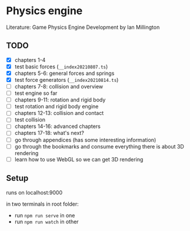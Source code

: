 # Physics engine

Literature: Game Physics Engine Development by Ian Millington

## TODO

- [x] chapters 1-4
- [x] test basic forces (`__index20210807.ts`)
- [x] chapters 5-6: general forces and springs
- [x] test force generators (`__index20210814.ts`)
- [ ] chapters 7-8: collision and overview
- [ ] test engine so far
- [ ] chapters 9-11: rotation and rigid body
- [ ] test rotation and rigid body engine
- [ ] chapters 12-13: collision and contact
- [ ] test collision
- [ ] chapters 14-16: advanced chapters
- [ ] chapters 17-18: what's next?
- [ ] go through appendices (has some interesting information)
- [ ] go through the bookmarks and consume everything there is about 3D rendering
- [ ] learn how to use WebGL so we can get 3D rendering

## Setup

runs on localhost:9000

in two terminals in root folder:

- run `npm run serve` in one
- run `npm run watch` in other
